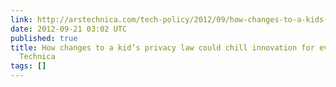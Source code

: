 ```yaml
---
link: http://arstechnica.com/tech-policy/2012/09/how-changes-to-a-kids-privacy-law-could-chill-innovation-for-everyone/
date: 2012-09-21 03:02 UTC
published: true
title: How changes to a kid’s privacy law could chill innovation for everyone | Ars
  Technica
tags: []
---
```



